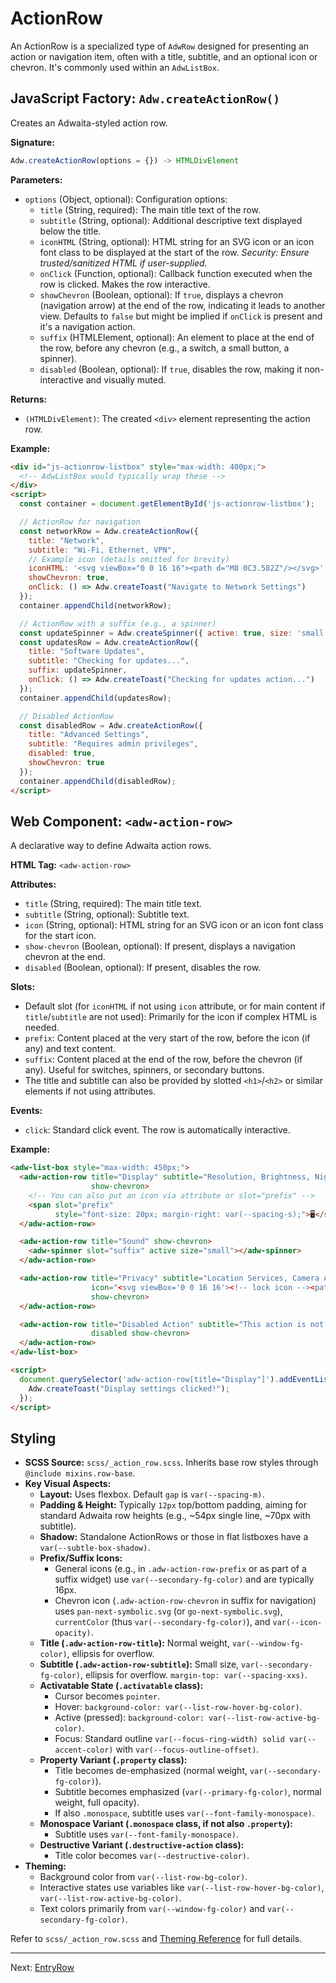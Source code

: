 # ActionRow

An ActionRow is a specialized type of `AdwRow` designed for presenting an action or navigation item, often with a title, subtitle, and an optional icon or chevron. It's commonly used within an `AdwListBox`.

## JavaScript Factory: `Adw.createActionRow()`

Creates an Adwaita-styled action row.

**Signature:**

```javascript
Adw.createActionRow(options = {}) -> HTMLDivElement
```

**Parameters:**

*   `options` (Object, optional): Configuration options:
    *   `title` (String, required): The main title text of the row.
    *   `subtitle` (String, optional): Additional descriptive text displayed
        below the title.
    *   `iconHTML` (String, optional): HTML string for an SVG icon or an icon font
        class to be displayed at the start of the row. *Security: Ensure
        trusted/sanitized HTML if user-supplied.*
    *   `onClick` (Function, optional): Callback function executed when the row is
        clicked. Makes the row interactive.
    *   `showChevron` (Boolean, optional): If `true`, displays a chevron (navigation
        arrow) at the end of the row, indicating it leads to another view.
        Defaults to `false` but might be implied if `onClick` is present and
        it's a navigation action.
    *   `suffix` (HTMLElement, optional): An element to place at the end of the row,
        before any chevron (e.g., a switch, a small button, a spinner).
    *   `disabled` (Boolean, optional): If `true`, disables the row, making it
        non-interactive and visually muted.

**Returns:**

*   `(HTMLDivElement)`: The created `<div>` element representing the action row.

**Example:**

```html
<div id="js-actionrow-listbox" style="max-width: 400px;">
  <!-- AdwListBox would typically wrap these -->
</div>
<script>
  const container = document.getElementById('js-actionrow-listbox');

  // ActionRow for navigation
  const networkRow = Adw.createActionRow({
    title: "Network",
    subtitle: "Wi-Fi, Ethernet, VPN",
    // Example icon (details omitted for brevity)
    iconHTML: '<svg viewBox="0 0 16 16"><path d="M8 0C3.582Z"/></svg>',
    showChevron: true,
    onClick: () => Adw.createToast("Navigate to Network Settings")
  });
  container.appendChild(networkRow);

  // ActionRow with a suffix (e.g., a spinner)
  const updateSpinner = Adw.createSpinner({ active: true, size: 'small' }); // Assuming AdwSpinner exists
  const updatesRow = Adw.createActionRow({
    title: "Software Updates",
    subtitle: "Checking for updates...",
    suffix: updateSpinner,
    onClick: () => Adw.createToast("Checking for updates action...")
  });
  container.appendChild(updatesRow);

  // Disabled ActionRow
  const disabledRow = Adw.createActionRow({
    title: "Advanced Settings",
    subtitle: "Requires admin privileges",
    disabled: true,
    showChevron: true
  });
  container.appendChild(disabledRow);
</script>
```

## Web Component: `<adw-action-row>`

A declarative way to define Adwaita action rows.

**HTML Tag:** `<adw-action-row>`

**Attributes:**

*   `title` (String, required): The main title text.
*   `subtitle` (String, optional): Subtitle text.
*   `icon` (String, optional): HTML string for an SVG icon or an icon font class
    for the start icon.
*   `show-chevron` (Boolean, optional): If present, displays a navigation chevron
    at the end.
*   `disabled` (Boolean, optional): If present, disables the row.

**Slots:**

*   Default slot (for `iconHTML` if not using `icon` attribute, or for main content if `title`/`subtitle` are not used): Primarily for the icon if complex HTML is needed.
*   `prefix`: Content placed at the very start of the row, before the icon (if any) and text content.
*   `suffix`: Content placed at the end of the row, before the chevron (if any). Useful for switches, spinners, or secondary buttons.
*   The title and subtitle can also be provided by slotted `<h1>`/`<h2>` or similar elements if not using attributes.

**Events:**
*   `click`: Standard click event. The row is automatically interactive.

**Example:**

```html
<adw-list-box style="max-width: 450px;">
  <adw-action-row title="Display" subtitle="Resolution, Brightness, Night Light"
                  show-chevron>
    <!-- You can also put an icon via attribute or slot="prefix" -->
    <span slot="prefix"
          style="font-size: 20px; margin-right: var(--spacing-s);">🖥️</span>
  </adw-action-row>

  <adw-action-row title="Sound" show-chevron>
    <adw-spinner slot="suffix" active size="small"></adw-spinner>
  </adw-action-row>

  <adw-action-row title="Privacy" subtitle="Location Services, Camera Access"
                  icon="<svg viewBox='0 0 16 16'><!-- lock icon --><path d='M8 1a2...'/></svg>"
                  show-chevron>
  </adw-action-row>

  <adw-action-row title="Disabled Action" subtitle="This action is not available"
                  disabled show-chevron>
  </adw-action-row>
</adw-list-box>

<script>
  document.querySelector('adw-action-row[title="Display"]').addEventListener('click', () => {
    Adw.createToast("Display settings clicked!");
  });
</script>
```

## Styling

*   **SCSS Source:** `scss/_action_row.scss`. Inherits base row styles through `@include mixins.row-base`.
*   **Key Visual Aspects:**
    *   **Layout:** Uses flexbox. Default `gap` is `var(--spacing-m)`.
    *   **Padding & Height:** Typically `12px` top/bottom padding, aiming for standard Adwaita row heights (e.g., ~54px single line, ~70px with subtitle).
    *   **Shadow:** Standalone ActionRows or those in flat listboxes have a `var(--subtle-box-shadow)`.
    *   **Prefix/Suffix Icons:**
        *   General icons (e.g., in `.adw-action-row-prefix` or as part of a suffix widget) use `var(--secondary-fg-color)` and are typically 16px.
        *   Chevron icon (`.adw-action-row-chevron` in suffix for navigation) uses `pan-next-symbolic.svg` (or `go-next-symbolic.svg`), `currentColor` (thus `var(--secondary-fg-color)`), and `var(--icon-opacity)`.
    *   **Title (`.adw-action-row-title`):** Normal weight, `var(--window-fg-color)`, ellipsis for overflow.
    *   **Subtitle (`.adw-action-row-subtitle`):** Small size, `var(--secondary-fg-color)`, ellipsis for overflow. `margin-top: var(--spacing-xxs)`.
    *   **Activatable State (`.activatable` class):**
        *   Cursor becomes `pointer`.
        *   Hover: `background-color: var(--list-row-hover-bg-color)`.
        *   Active (pressed): `background-color: var(--list-row-active-bg-color)`.
        *   Focus: Standard outline `var(--focus-ring-width) solid var(--accent-color)` with `var(--focus-outline-offset)`.
    *   **Property Variant (`.property` class):**
        *   Title becomes de-emphasized (normal weight, `var(--secondary-fg-color)`).
        *   Subtitle becomes emphasized (`var(--primary-fg-color)`, normal weight, full opacity).
        *   If also `.monospace`, subtitle uses `var(--font-family-monospace)`.
    *   **Monospace Variant (`.monospace` class, if not also `.property`):**
        *   Subtitle uses `var(--font-family-monospace)`.
    *   **Destructive Variant (`.destructive-action` class):**
        *   Title color becomes `var(--destructive-color)`.
*   **Theming:**
    *   Background color from `var(--list-row-bg-color)`.
    *   Interactive states use variables like `var(--list-row-hover-bg-color)`, `var(--list-row-active-bg-color)`.
    *   Text colors primarily from `var(--window-fg-color)` and `var(--secondary-fg-color)`.

Refer to `scss/_action_row.scss` and [Theming Reference](../general/theming.md) for full details.

---
Next: [EntryRow](./entryrow.md)
